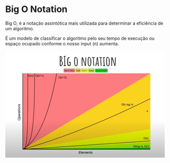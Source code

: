# Big O Notation

Big O, é a notação assintótica mais utilizada para determinar a eficiência de um algoritmo.

É um modelo de classificar o algoritmo pelo seu tempo de execução ou espaço ocupado conforme o nosso input (n) aumenta.

![](\img\bigO.png)